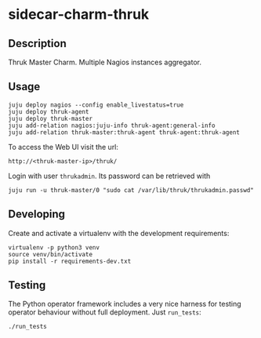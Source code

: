 # sidecar-charm-thruk

## Description

Thruk Master Charm. Multiple Nagios instances aggregator.

## Usage

    juju deploy nagios --config enable_livestatus=true
    juju deploy thruk-agent
    juju deploy thruk-master
    juju add-relation nagios:juju-info thruk-agent:general-info
    juju add-relation thruk-master:thruk-agent thruk-agent:thruk-agent

To access the Web UI visit the url:

    http://<thruk-master-ip>/thruk/

Login with user `thrukadmin`. Its password can be retrieved with

    juju run -u thruk-master/0 "sudo cat /var/lib/thruk/thrukadmin.passwd"

## Developing

Create and activate a virtualenv with the development requirements:

    virtualenv -p python3 venv
    source venv/bin/activate
    pip install -r requirements-dev.txt

## Testing

The Python operator framework includes a very nice harness for testing
operator behaviour without full deployment. Just `run_tests`:

    ./run_tests
